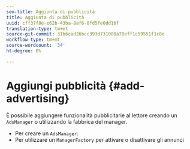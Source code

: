 ```yaml
---
seo-title: Aggiunta di pubblicità
title: Aggiunta di pubblicità
uuid: cff37f8e-e62b-43ba-8af6-8fd5fe0dd16f
translation-type: tm+mt
source-git-commit: 31b6cad26bcc393d731080a70eff1c59551f1c8e
workflow-type: tm+mt
source-wordcount: '34'
ht-degree: 0%

---
```



# Aggiungi pubblicità {#add-advertising}

È possibile aggiungere funzionalità pubblicitarie al lettore creando un `AdsManager` o utilizzando la fabbrica del manager.

* Per creare un `AdsManager`:
* Per utilizzare un `ManagerFactory` per attivare o disattivare gli annunci